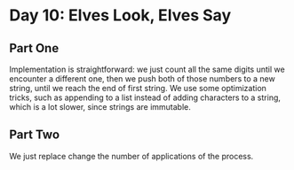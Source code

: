 # Day 10: Elves Look, Elves Say 

## Part One
Implementation is straightforward: we just count all the same digits until we encounter a different one, then we push both
of those numbers to a new string, until we reach the end of first string. We use some optimization tricks, such as appending to a list instead of adding characters to a string, which is a lot slower, since strings are immutable.

## Part Two
We just replace change the number of applications of the process.